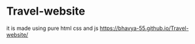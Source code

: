 # Travel-website
it is made using pure html css and js
 https://bhavya-55.github.io/Travel-website/
